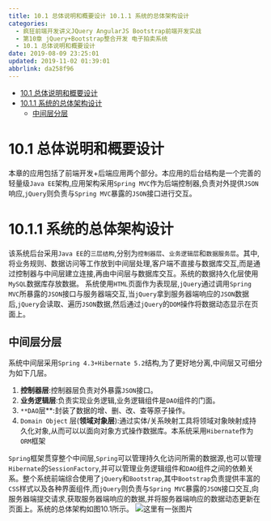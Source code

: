 ```yaml
---
title: 10.1 总体说明和概要设计 10.1.1 系统的总体架构设计
categories: 
  - 疯狂前端开发讲义JQuery AngularJS Bootstrap前端开发实战
  - 第10章 jQuery+Bootstrap整合开发 电子拍卖系统
  - 10.1 总体说明和概要设计
date: 2019-08-09 23:25:01
updated: 2019-11-02 01:39:01
abbrlink: da258f96
---
```

- [10.1 总体说明和概要设计](/ReadingNotes/da258f96/#10-1-总体说明和概要设计)
- [10.1.1 系统的总体架构设计](/ReadingNotes/da258f96/#10-1-1-系统的总体架构设计)
    - [中间层分层](/ReadingNotes/da258f96/#中间层分层)

<!--more-->
<script src="https://cdn.bootcss.com/jquery/3.4.0/jquery.slim.min.js"></script>
<script>$(document).ready(function () {$(".post-body > ul:nth-child(1)").hide();});</script>

<!--end-->
# 10.1 总体说明和概要设计 #
本章的应用包括了前端开发+后端应用两个部分。本应用的后台结构是一个完善的轻量级`Java EE`架构,应用架构采用`Spring MVC`作为后端控制器,负责对外提供`JSON`响应,`jQuery`则负责与`Spring MVC`暴露的`JSON`接口进行交互。
# 10.1.1 系统的总体架构设计 #
该系统后台采用`Java EE`的`三层结构`,分别为`控制器层`、`业务逻辑层`和`数据服务层`。其中,将业务规则、数据访问等工作放到中间层处理,客户端不直接与数据库交互,而是通过控制器与中间层建立连接,再由中间层与数据库交互。系统的数据持久化层使用`MySQL`数据库存放数据。
系统使用`HTML`页面作为表现层,`jQuery`通过调用`Spring MVC`所暴露的`JSON`接口与服务器端交互,当`jQuery`拿到服务器端响应的`JSON`数据后,`jQuery`会读取、遍历`JSON`数据,然后通过`jQuery`的`DOM`操作将数据动态显示在页面上。

## 中间层分层 ##
系统中间层采用`Spring 4.3+Hibernate 5.2`结构,为了更好地分离,中间层又可细分为如下几层。
1. **控制器层**:控制器层负责对外暴露`JSON`接口。
2. **业务逻辑层**:负责实现业务逻辑,业务逻辑组件是`DAO`组件的门面。
3. `**DAO`层**:封装了数据的增、删、改、查等原子操作。
4. `Domain Object` 层(**领域对象层**):通过实体/关系映射工具将领域对象映射成持久化对象,从而可以以面向对象方式操作数据库。本系统采用`Hibernate`作为`ORM`框架

`Spring`框架贯穿整个中间层,`Spring`可以管理持久化访问所需的数据源,也可以管理`Hibernate`的`SessionFactory`,并可以管理业务逻辑组件和`DAO`组件之间的依赖关系。整个系统前端综合使用了`jQuery`和`Bootstrap`,其中`Bootstrap`负责提供丰富的`CSS`样式以及各种界面组件,而`jQuery`则负责与`Spring MVC`暴露的`JSON`接口交互,向服务器端提交请求,获取服务器端响应的数据,并将服务器端响应的数据动态更新在页面上。系统的总体架构如图10.1所示。
![这里有一张图片](https://image-1257720033.cos.ap-shanghai.myqcloud.com/blog/readbooknote/FengKuangQianDuanKaiFaJiangYi/chapter10/1.png)



